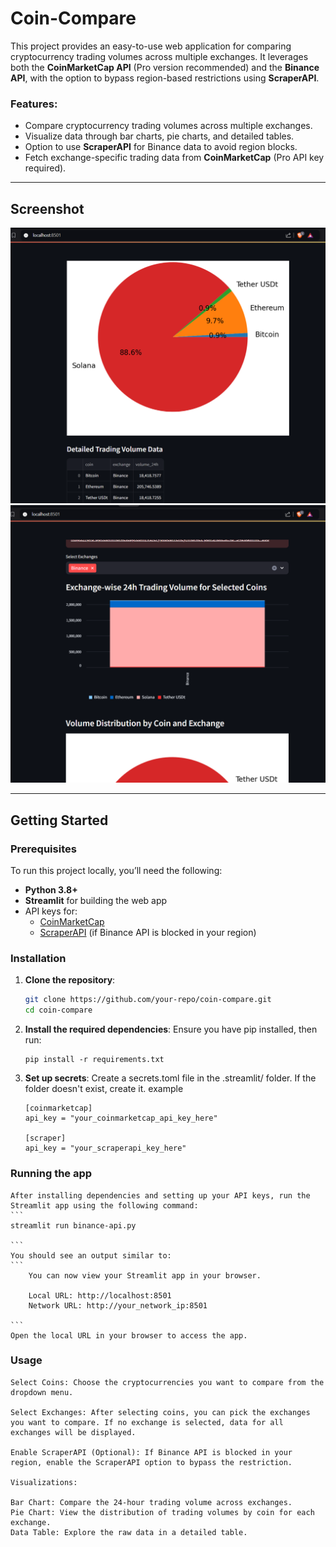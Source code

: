 # Coin-Compare

This project provides an easy-to-use web application for comparing cryptocurrency trading volumes across multiple exchanges. It leverages both the **CoinMarketCap API** (Pro version recommended) and the **Binance API**, with the option to bypass region-based restrictions using **ScraperAPI**.

### Features:
- Compare cryptocurrency trading volumes across multiple exchanges.
- Visualize data through bar charts, pie charts, and detailed tables.
- Option to use **ScraperAPI** for Binance data to avoid region blocks.
- Fetch exchange-specific trading data from **CoinMarketCap** (Pro API key required).

---

## Screenshot

![App Screenshot](./assets/screenshot1.png)
![App Screenshot](./assets/screenshot2.png)

---

## Getting Started

### Prerequisites
To run this project locally, you’ll need the following:
- **Python 3.8+**
- **Streamlit** for building the web app
- API keys for:
  - [CoinMarketCap](https://pro.coinmarketcap.com/signup/)
  - [ScraperAPI](https://www.scraperapi.com/) (if Binance API is blocked in your region)

### Installation

1. **Clone the repository**:
   ```bash
   git clone https://github.com/your-repo/coin-compare.git
   cd coin-compare
   ```
2. **Install the required dependencies**: 
    Ensure you have pip installed, then run:
    ```
    pip install -r requirements.txt
    
    ```
3. **Set up secrets**: 
    Create a secrets.toml file in the .streamlit/ folder. If the folder doesn't exist, create it.
    example
    ```
    [coinmarketcap]
    api_key = "your_coinmarketcap_api_key_here"

    [scraper]
    api_key = "your_scraperapi_key_here"
    ```

### Running the app
    After installing dependencies and setting up your API keys, run the Streamlit app using the following command:
    ```
    streamlit run binance-api.py

    ```
    You should see an output similar to:
    ```
        You can now view your Streamlit app in your browser.
  
        Local URL: http://localhost:8501
        Network URL: http://your_network_ip:8501

    ```
    Open the local URL in your browser to access the app.

### Usage
    Select Coins: Choose the cryptocurrencies you want to compare from the dropdown menu.

    Select Exchanges: After selecting coins, you can pick the exchanges you want to compare. If no exchange is selected, data for all exchanges will be displayed.

    Enable ScraperAPI (Optional): If Binance API is blocked in your region, enable the ScraperAPI option to bypass the restriction.

    Visualizations:

    Bar Chart: Compare the 24-hour trading volume across exchanges.
    Pie Chart: View the distribution of trading volumes by coin for each exchange.
    Data Table: Explore the raw data in a detailed table.
